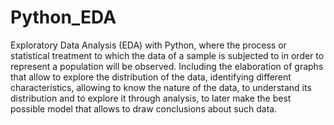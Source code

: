 # Python_EDA
 Exploratory Data Analysis (EDA) with Python, where the process or statistical treatment to which the data of a sample is subjected to in order to represent a population will be observed. Including the elaboration of graphs that allow to explore the distribution of the data, identifying different characteristics, allowing to know the nature of the data, to understand its distribution and to explore it through analysis, to later make the best possible model that allows to draw conclusions about such data.
